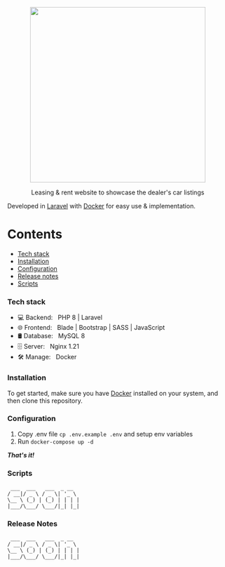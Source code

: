 <p align="center"><a href="https://metzcars.com" target="_blank"><img src="https://metzcars.com/logo/logo_lung.jpeg" width="400"></a></p>
<p align="center">Leasing & rent website to showcase the dealer's car listings</p>

Developed in [Laravel](https://github.com/laravel/laravel#readme) with [Docker](https://www.docker.com/) for easy use & implementation.

Contents
========

* [Tech stack](#tech-stack)
* [Installation](#installation)
* [Configuration](#configuration)
* [Release notes](#release-notes)
* [Scripts](#scripts)

### Tech stack

- 💻 Backend: &nbsp; PHP 8 | Laravel
- 🌐 Frontend: &nbsp; Blade | Bootstrap | SASS | JavaScript
- 🛢 Database: &nbsp; MySQL 8
- 🗄️ Server: &nbsp; Nginx 1.21
- 🛠️ Manage: &nbsp; Docker

### Installation

To get started, make sure you have [Docker](https://docs.docker.com/desktop/#download-and-install)
installed on your system, and then clone this repository.

### Configuration

1. Copy .env file `cp .env.example .env` and setup env variables
2. Run `docker-compose up -d`

***That's it!***

### Scripts

```
 ___  ___   ___  _ __  
/ __|/ _ \ / _ \| '_ \ 
\__ \ (_) | (_) | | | |
|___/\___/ \___/|_| |_|
```

### Release Notes

```
 ___  ___   ___  _ __  
/ __|/ _ \ / _ \| '_ \ 
\__ \ (_) | (_) | | | |
|___/\___/ \___/|_| |_|
```
